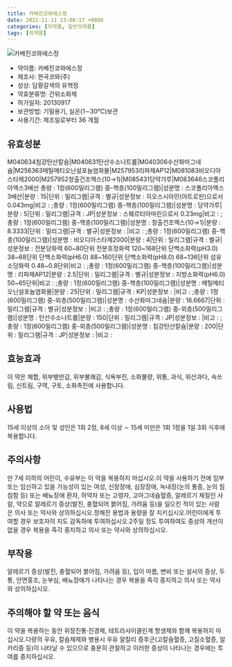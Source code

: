 ```yaml
---
title: 카베진코와에스정
date: 2022-11-11 23:08:17 +0800
categories: [의약품, 일반의약품]
tags: [의약품]
---
```

![카베진코와에스정](https://nedrug.mfds.go.kr/pbp/cmn/itemImageDownload/147426782731800076)

- 약이름: 카베진코와에스정
- 제조사: 한국코와(주)
- 성상: 담황갈색의 유핵정
- 약효분류명: 건위소화제
- 허가일자: 20130917
- 보관방법: 기밀용기, 실온(1∼30℃)보관
- 사용기간: 제조일로부터 36 개월
## 유효성분
M040634침강탄산칼슘|M040631탄산수소나트륨|M040306수산화마그네슘|M256363메틸메티오닌설포늄염화물|M257953리파제AP12|M081083비오디아스타제2000|M257952창출건조엑스(10→1)|M085431당약가루|M083646스코폴리아엑스3배산
총량 : 1정(600밀리그램) 중-핵층(100밀리그램)|성분명 : 스코폴리아엑스3배산|분량 : 15|단위 : 밀리그램|규격 : 별규|성분정보 : 히오스시아민(아트로핀)으로서 0.043mg|비고 : ;총량 : 1정(600밀리그램) 중-핵층(100밀리그램)|성분명 : 당약가루|분량 : 5|단위 : 밀리그램|규격 : JP|성분정보 : 스웨르티아마린으로서 0.23mg|비고 : ;총량 : 1정(600밀리그램) 중-핵층(100밀리그램)|성분명 : 창출건조엑스(10→1)|분량 : 8.3333|단위 : 밀리그램|규격 : 별규|성분정보 : |비고 : ;총량 : 1정(600밀리그램) 중-핵층(100밀리그램)|성분명 : 비오디아스타제2000|분량 : 4|단위 : 밀리그램|규격 : 별규|성분정보 : 전분당화력 60~80단위 전분호정화력 120~168단위 단백소화력(pH3.0) 38~68단위 단백소화력(pH6.0) 88~160단위 단백소화력(pH8.0) 68~136단위 섬유소당화력 0.48~0.8단위|비고 : ;총량 : 1정(600밀리그램) 중-핵층(100밀리그램)|성분명 : 리파제AP12|분량 : 2.5|단위 : 밀리그램|규격 : 별규|성분정보 : 지방소화력(pH6.0) 50~65단위|비고 : ;총량 : 1정(600밀리그램) 중-핵층(100밀리그램)|성분명 : 메틸메티오닌설포늄염화물|분량 : 25|단위 : 밀리그램|규격 : KP|성분정보 : |비고 : ;총량 : 1정(600밀리그램) 중-외층(500밀리그램)|성분명 : 수산화마그네슘|분량 : 16.6667|단위 : 밀리그램|규격 : 별규|성분정보 : |비고 : ;총량 : 1정(600밀리그램) 중-외층(500밀리그램)|성분명 : 탄산수소나트륨|분량 : 150|단위 : 밀리그램|규격 : JP|성분정보 : |비고 : ;총량 : 1정(600밀리그램) 중-외층(500밀리그램)|성분명 : 침강탄산칼슘|분량 : 200|단위 : 밀리그램|규격 : JP|성분정보 : |비고 :
## 효능효과
이 약은 체함, 위부팽만감, 위부불쾌감, 식욕부진, 소화불량, 위통, 과식, 위산과다, 속쓰림, 신트림, 구역, 구토, 소화촉진에 사용합니다.
## 사용법
15세 이상의 소아 및 성인은 1회 2정, 8세 이상 ∼ 15세 미만은 1회 1정을 1일 3회 식후에 복용합니다.
## 주의사항
만 7세 이하의 어린이, 수유부는 이 약을 복용하지 마십시오.이 약을 사용하기 전에 임부 또는 임신하고 있을 가능성이 있는 여성, 신장장애, 심장장애, 녹내장(눈의 통증, 눈의 침침함 등) 또는 배뇨장애 환자, 허약자 또는 고령자, 고마그네슘혈증, 알레르기 체질인 사람, 약으로 알레르기 증상(발진, 충혈되어 붉어짐, 가려움 등)을 일으킨 적이 있는 사람은 의사 또는 약사와 상의하십시오.정해진 용법과 용량을 잘 지키십시오.어린이에게 투여할 경우 보호자의 지도 감독하에 투여하십시오.2주일 정도 투여하여도 증상의 개선이 없을 경우 복용을 즉각 중지하고 의사 또는 약사와 상의하십시오.
## 부작용
알레르기 증상(발진, 충혈되어 붉어짐, 가려움 등), 입이 마름, 변비 또는 설사의 증상, 두통, 안면홍조, 눈부심, 배뇨장애가 나타나는 경우 복용을 즉각 중지하고 의사 또는 약사와 상의하십시오.
## 주의해야 할 약 또는 음식
이 약을 복용하는 동안 위장진통·진경제, 테트라사이클린계 항생제와 함께 복용하지 마십시오.다량의 우유, 칼슘제제와 병용시 우유 알칼리 증후군(고칼슘혈증, 고질소혈증, 알카리증 등)이 나타날 수 있으므로 충분히 관찰하고 이러한 증상이 나타나는 경우에는 투여를 중지하십시오. 
